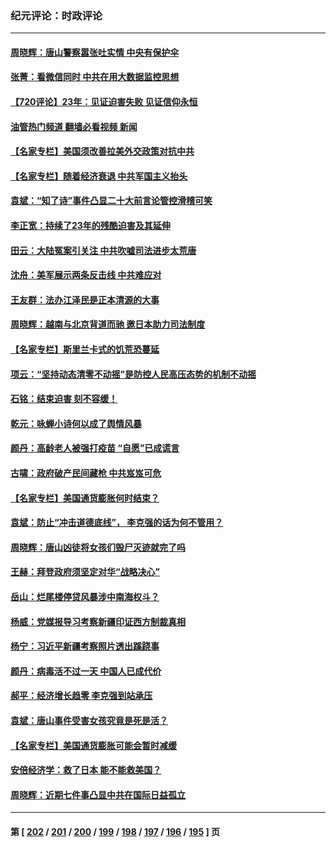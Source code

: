 ### 纪元评论：时政评论
---
#### [周晓辉：唐山警察嚣张吐实情 中央有保护伞](../../pages/nsc1025/n13785497.md?07210330) 
#### [张菁：看微信同时 中共在用大数据监控思想](../../pages/nsc1025/n13785396.md?07210330) 
#### [【720评论】23年：见证迫害失败 见证信仰永恒](../../pages/nsc1025/n13785353.md?07210330) 
#### [油管热门频道 翻墙必看视频 新闻](ok?07210330)
#### [【名家专栏】美国须改善拉美外交政策对抗中共](../../pages/nsc1025/n13784514.md?07210330) 
#### [【名家专栏】随着经济衰退 中共军国主义抬头](../../pages/nsc1025/n13784513.md?07210330) 
#### [袁斌：“知了诗”事件凸显二十大前言论管控滑稽可笑](../../pages/nsc1025/n13784326.md?07210330) 
#### [李正宽：持续了23年的残酷迫害及其延伸](../../pages/nsc1025/n13784258.md?07210330) 
#### [田云：大陆冤案引关注 中共吹嘘司法进步太荒唐](../../pages/nsc1025/n13784132.md?07210330) 
#### [沈舟：美军展示两条反击线 中共难应对](../../pages/nsc1025/n13784135.md?07210330) 
#### [王友群：法办江泽民是正本清源的大事](../../pages/nsc1025/n13783968.md?07210330) 
#### [周晓辉：越南与北京背道而驰 邀日本助力司法制度](../../pages/nsc1025/n13783965.md?07210330) 
#### [【名家专栏】斯里兰卡式的饥荒恐蔓延](../../pages/nsc1025/n13783668.md?07210330) 
#### [项云：“坚持动态清零不动摇”是防控人民高压态势的机制不动摇](../../pages/nsc1025/n13783517.md?07210330) 
#### [石铭：结束迫害 刻不容缓！](../../pages/nsc1025/n13783470.md?07210330) 
#### [乾元：咏蝉小诗何以成了舆情风暴](../../pages/nsc1025/n13783192.md?07210330) 
#### [颜丹：高龄老人被强打疫苗 “自愿”已成谎言](../../pages/nsc1025/n13783139.md?07210330) 
#### [古啸：政府破产民间藏枪 中共岌岌可危](../../pages/nsc1025/n13782977.md?07210330) 
#### [【名家专栏】美国通货膨胀何时结束？](../../pages/nsc1025/n13782258.md?07210330) 
#### [袁斌：防止“冲击道德底线”， 李克强的话为何不管用？](../../pages/nsc1025/n13782697.md?07210330) 
#### [周晓辉：唐山凶徒将女孩们毁尸灭迹就完了吗](../../pages/nsc1025/n13782727.md?07210330) 
#### [王赫：拜登政府须坚定对华“战略决心”](../../pages/nsc1025/n13782588.md?07210330) 
#### [岳山：烂尾楼停贷风暴涉中南海权斗？](../../pages/nsc1025/n13782218.md?07210330) 
#### [杨威：党媒报导习考察新疆印证西方制裁真相](../../pages/nsc1025/n13782105.md?07210330) 
#### [杨宁：习近平新疆考察照片透出蹊跷事](../../pages/nsc1025/n13782102.md?07210330) 
#### [颜丹：病毒活不过一天 中国人已成代价](../../pages/nsc1025/n13782024.md?07210330) 
#### [郝平：经济增长趋零 李克强到站承压](../../pages/nsc1025/n13781865.md?07210330) 
#### [袁斌：唐山事件受害女孩究竟是死是活？](../../pages/nsc1025/n13782025.md?07210330) 
#### [【名家专栏】美国通货膨胀可能会暂时减缓](../../pages/nsc1025/n13781618.md?07210330) 
#### [安倍经济学：救了日本 能不能救美国？](../../pages/nsc1025/n13781342.md?07210330) 
#### [周晓辉：近期七件事凸显中共在国际日益孤立](../../pages/nsc1025/n13781295.md?07210330) 

---
#### 第 [ [202](./202.md?07210330) / [201](./201.md?07210330) / [200](./200.md?07210330) / [199](./199.md?07210330) / [198](./198.md?07210330) / [197](./197.md?07210330) / [196](./196.md?07210330) / [195](./195.md?07210330) ] 页
